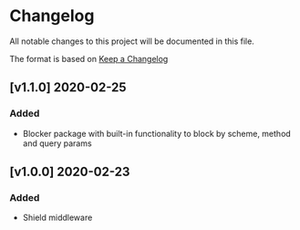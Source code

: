 # Changelog
All notable changes to this project will be documented in this file.

The format is based on [Keep a Changelog](https://keepachangelog.com/en/1.0.0/)

## [v1.1.0] 2020-02-25
### Added
- Blocker package with built-in functionality to block by scheme, method and query params

## [v1.0.0] 2020-02-23
### Added
- Shield middleware
